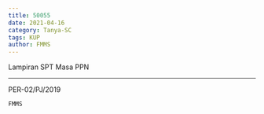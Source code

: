 ```yaml
---
title: 50055
date: 2021-04-16
category: Tanya-SC
tags: KUP
author: FMMS
---
```


Lampiran SPT Masa PPN

---

PER-02/PJ/2019

`FMMS`

